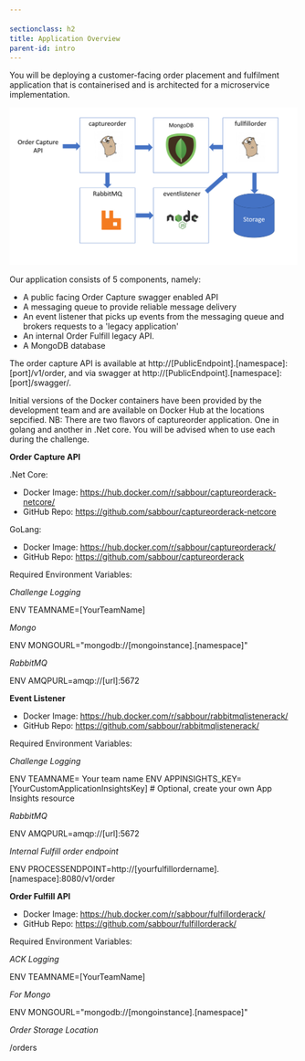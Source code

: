 ```yaml
---

sectionclass: h2
title: Application Overview
parent-id: intro
---
```



You will be deploying a customer-facing order placement and fulfilment application that is containerised and is architected for a microservice implementation.

![](media/302a7509f056cd57093c7a3de32dbb04.png)

Our application consists of 5 components, namely: 
* A public facing Order Capture swagger enabled API
* A messaging queue to provide reliable message delivery
* An event listener that picks up events from the messaging queue and brokers requests to a 'legacy application'
* An internal Order Fulfill legacy API.
* A MongoDB database

The order capture API is available at  http://[PublicEndpoint].[namespace]:[port]/v1/order, and via swagger at http://[PublicEndpoint].[namespace]:[port]/swagger/.

Initial versions of the Docker containers have been provided by the development team and are available on Docker Hub at the locations sepcified. 
NB: There are two flavors of captureorder application. One in golang and another in .Net core. You will be advised when to use each during the challenge.

**Order Capture API**

.Net Core:
- Docker Image: <https://hub.docker.com/r/sabbour/captureorderack-netcore/>
- GitHub Repo: <https://github.com/sabbour/captureorderack-netcore>

GoLang:
- Docker Image: <https://hub.docker.com/r/sabbour/captureorderack/>
- GitHub Repo: <https://github.com/sabbour/captureorderack>

Required Environment Variables:

*Challenge Logging*

ENV TEAMNAME=[YourTeamName]

*Mongo*

ENV MONGOURL="mongodb://[mongoinstance].[namespace]"

*RabbitMQ*

ENV AMQPURL=amqp://[url]:5672

**Event Listener**
- Docker Image: <https://hub.docker.com/r/sabbour/rabbitmqlistenerack/>
- GitHub Repo: <https://github.com/sabbour/rabbitmqlistenerack/> 

Required Environment Variables:

*Challenge Logging*

ENV TEAMNAME= Your team name
ENV APPINSIGHTS_KEY=[YourCustomApplicationInsightsKey] # Optional, create your own App Insights resource

*RabbitMQ*

ENV AMQPURL=amqp://[url]:5672

*Internal Fulfill order endpoint*

ENV PROCESSENDPOINT=http://[yourfulfillordername].[namespace]:8080/v1/order

**Order Fulfill API**
- Docker Image: <https://hub.docker.com/r/sabbour/fulfillorderack/>
- GitHub Repo: <https://github.com/sabbour/fulfillorderack/>

Required Environment Variables:

*ACK Logging*

ENV TEAMNAME=[YourTeamName]

*For Mongo*

ENV MONGOURL="mongodb://[mongoinstance].[namespace]"

*Order Storage Location*

/orders

